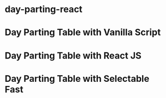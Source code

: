 # day-parting-react
# Day Parting Table with Vanilla Script
# Day Parting Table with React JS
# Day Parting Table with Selectable Fast
